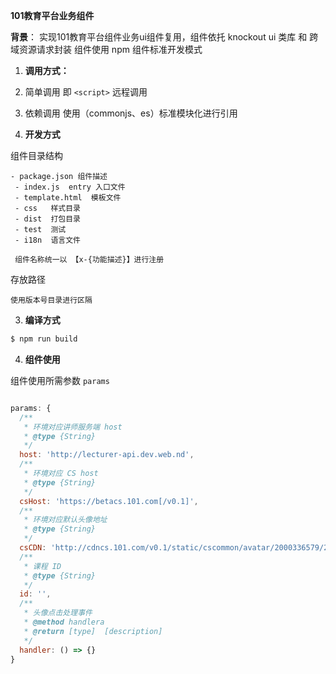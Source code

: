 **101教育平台业务组件**

**背景**： 实现101教育平台组件业务ui组件复用，组件依托 knockout ui 类库 和 跨域资源请求封装 组件使用 npm 组件标准开发模式

1. **调用方式：**

  1. 简单调用 即 `<script>` 远程调用

  2. 依赖调用 使用（commonjs、es）标准模块化进行引用

2. **开发方式**

  组件目录结构

  ```
  - package.json 组件描述
   - index.js  entry 入口文件
   - template.html  模板文件
   - css   样式目录
   - dist  打包目录
   - test  测试
   - i18n  语言文件

   组件名称统一以 【x-{功能描述}】进行注册
  ```

  存放路径

  ```
  使用版本号目录进行区隔
  ```

3. **编译方式**

  ```bash
  $ npm run build
  ```

4. **组件使用**

  组件使用所需参数 `params`

  ```javascript

  params: {
    /**
     * 环境对应讲师服务端 host
     * @type {String}
     */
    host: 'http://lecturer-api.dev.web.nd',
    /**
     * 环境对应 CS host
     * @type {String}
     */
    csHost: 'https://betacs.101.com[/v0.1]',
    /**
     * 环境对应默认头像地址
     * @type {String}
     */
    csCDN: 'http://cdncs.101.com/v0.1/static/cscommon/avatar/2000336579/2000336579.jpg?size=80&defaultImage=1',
    /**
     * 课程 ID
     * @type {String}
     */
    id: '',
    /**
     * 头像点击处理事件
     * @method handlera
     * @return [type]  [description]
     */
    handler: () => {}
  }

  ```
